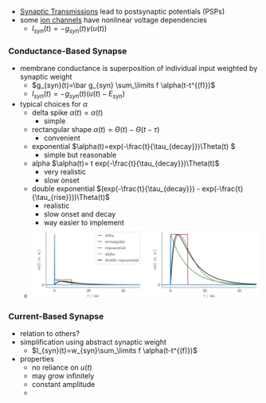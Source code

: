 + [Synaptic Transmissions](../Neurons/Synaptic%20Transmission.md) lead to postsynaptic potentials (PSPs)
+ some [ion channels](../Neurons/Ion%20Channels.md) have nonlinear voltage dependencies
	+ $I_{syn}(t)=-g_{syn}(t)\gamma(u(t))$


### Conductance-Based Synapse
+ membrane conductance is superposition of individual input weighted by synaptic weight
	+ $g_{syn}(t)=\bar g_{syn} \sum_\limits f \alpha(t-t^{(f)})$
	+ $I_{syn}(t)=-g_{syn}(t)(u(t)-E_{syn})$ 
+ typical choices for $\alpha$ 
	+ delta spike $\alpha(t)=\alpha(t)$
		+ simple
	+ rectangular shape $\alpha(t)=\Theta(t)-\Theta(t-\tau)$
		+ convenient
	+ exponential $\alpha(t)=exp(-\frac{t}{\tau_{decay}})\Theta(t) $
		+ simple but reasonable
	+ alpha $\alpha(t)= t exp(-\frac{t}{\tau_{decay}})\Theta(t)$
		+ very realistic
		+ slow onset
	+ double exponential $(exp(-\frac{t}{\tau_{decay}}) - exp(-\frac{t}{\tau_{rise}}))\Theta(t)$
		+ realistic 
		+ slow onset and decay
		+ way easier to implement
	+ ![](../../../z_images/Pasted%20image%2020250617095008.png)


### Current-Based Synapse
+ relation to others?
+ simplification using abstract synaptic weight
	+ $I_{syn}(t)=w_{syn}\sum_\limits f \alpha(t-t^{(f)})$
+ properties
	+ no reliance on $u(t)$
	+ may grow infinitely
	+ constant amplitude
	+ 
